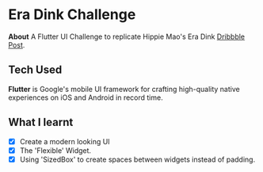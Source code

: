 # Era Dink Challenge
**About** A Flutter UI Challenge to replicate Hippie Mao's Era Dink [Dribbble Post]("https://dribbble.com/shots/6335641-Era-Dink").

## Tech Used
**Flutter** is Google's mobile UI framework for crafting high-quality native experiences on iOS and Android in record time.

## What I learnt
- [x] Create a modern looking UI
- [x] The 'Flexible' Widget.
- [x] Using 'SizedBox' to create spaces between widgets instead of padding.
